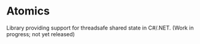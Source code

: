 # Atomics
Library providing support for threadsafe shared state in C#/.NET. (Work in progress; not yet released)
